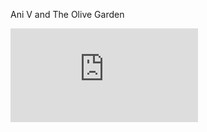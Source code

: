 Ani V and The Olive Garden


![Olive Garden](https://github.com/AniVadrevu/LinkUp/blob/main/AniV.md)
